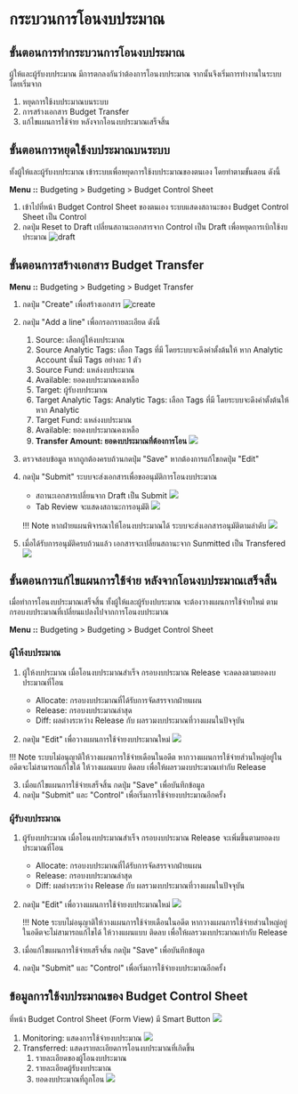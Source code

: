 # กระบวนการโอนงบประมาณ

## ขั้นตอนการทำกระบวนการโอนงบประมาณ

ผู้ให้และผู้รับงบประมาณ มีการตกลงกันว่าต้องการโอนงบประมาณ จากนั้นจึงเริ่มการทำงานในระบบ โดยเริ่มจาก

1. หยุดการใช้งบประมาณบนระบบ
2. การสร้างเอกสาร Budget Transfer
3. แก้ไขแผนการใช้จ่าย หลังจากโอนงบประมาณเสร็จสิ้น

## ขั้นตอนการหยุดใช้งบประมาณบนระบบ

ทั้งผู้ให้และผู้รับงบประมาณ เข้าระบบเพื่อหยุดการใช้งบประมาณของตนเอง โดยทำตามขั้นตอน ดังนี้

**Menu ::** Budgeting > Budgeting > Budget Control Sheet

1. เข้าไปที่หน้า Budget Control Sheet ของตนเอง ระบบแสดงสถานะของ Budget Control Sheet เป็น Control
2. กดปุ่ม Reset to Draft เปลี่ยนสถานะเอกสารจาก Control เป็น Draft เพื่อหยุดการเบิกใช้งบประมาณ
    ![draft](img/draft.png)

## ขั้นตอนการสร้างเอกสาร Budget Transfer

**Menu ::** Budgeting > Budgeting > Budget Transfer

1. กดปุ่ม "Create" เพื่อสร้างเอกสาร
    ![create](img/create.png)

2. กดปุ่ม "Add a line" เพื่อกรอกรายละเอียด ดังนี้
    1. Source: เลือกผู้ให้งบประมาณ
    2. Source Analytic Tags: เลือก Tags ที่มี โดยระบบจะดึงค่าตั้งต้นให้ หาก Analytic Account นั้นมี Tags อย่างละ 1 ตัว
    3. Source Fund: แหล่งงบประมาณ
    4. Available: ยอดงบประมาณคงเหลือ
    5. Target: ผู้รับงบประมาณ
    6. Target Analytic Tags: Analytic Tags: เลือก Tags ที่มี โดยระบบจะดึงค่าตั้งต้นให้ หาก Analytic 
    7. Target Fund: แหล่งงบประมาณ
    8. Available: ยอดงบประมาณคงเหลือ
    9. **Transfer Amount: ยอดงบประมาณที่ต้องการโอน**
        ![](img/transfer2.png)

3. ตรวจสอบข้อมูล หากถูกต้องครบถ้วนกดปุ่ม "Save" หากต้องการแก้ไขกดปุ่ม "Edit"
4. กดปุ่ม "Submit" ระบบจะส่งเอกสารเพื่อขออนุมัติการโอนงบประมาณ
    - สถานะเอกสารเปลี่ยนจาก Draft เป็น Submit
        ![](img/submit.png)
    - Tab Review จะแสดงสถานะการอนุมัติ
        ![](img/review.png)

    !!! Note
        หากฝ่ายแผนพิจารณาให้โอนงบประมาณได้ ระบบจะส่งเอกสารอนุมัติตามลำดับ
        ![](img/approved.png)

5. เมื่อได้รับการอนุมัติครบถ้วนแล้ว เอกสารจะเปลี่ยนสถานะจาก Sunmitted เป็น Transfered
    ![](img/done.png)

## ขั้นตอนการแก้ไขแผนการใช้จ่าย หลังจากโอนงบประมาณเสร็จสิ้น

เมื่อทำการโอนงบประมาณเสร็จสิ้น ทั้งผู้ให้และผู้รับงปบระมาณ จะต้องวางแผนการใช้จ่ายใหม่ ตามกรอบงบประมาณที่เปลี่ยนแปลงไปจากการโอนงบประมาณ

**Menu ::** Budgeting > Budgeting > Budget Control Sheet

### ผู้ให้งบประมาณ

1. ผู้ให้งบประมาณ เมื่อโอนงบประมาณสำเร็จ กรอบงบประมาณ Release จะลดลงตามยอดงบประมาณที่โอน
    - Allocate: กรอบงบประมาณที่ได้รับการจัดสรรจากฝ่ายแผน
    - Release: กรอบงบประมาณล่าสุด
    - Diff: ผลต่างระหว่าง Release กับ ผลรวมงบประมาณที่วางแผนในปัจจุบัน

2. กดปุ่ม "Edit" เพื่อวางแผนการใช้จ่ายงบประมาณใหม่
    ![](img/source1.png)

!!! Note
    ระบบไม่อนุญาติให้วางแผนการใช้จ่ายเดือนในอดีต
    หากวางแผนการใช้จ่ายส่วนใหญ่อยู่ในอดีตจะไม่สามารถแก้ไขได้ ให้วางแผนแบบ ติดลบ เพื่อให้ผลรวมงบประมาณเท่ากับ Release

3. เมื่อแก้ไขแผนการใช้จ่ายเสร็จสิ้น กดปุ่ม "Save" เพื่อบันทึกข้อมูล
4. กดปุ่ม "Submit" และ "Control" เพื่อเริ่มการใช้จ่ายงบประมาณอีกครั้ง

### ผู้รับงบประมาณ

1. ผู้รับงบประมาณ เมื่อโอนงบประมาณสำเร็จ กรอบงบประมาณ Release จะเพิ่มขึ้นตามยอดงบประมาณที่โอน
    - Allocate: กรอบงบประมาณที่ได้รับการจัดสรรจากฝ่ายแผน
    - Release: กรอบงบประมาณล่าสุด
    - Diff: ผลต่างระหว่าง Release กับ ผลรวมงบประมาณที่วางแผนในปัจจุบัน

2. กดปุ่ม "Edit" เพื่อวางแผนการใช้จ่ายงบประมาณใหม่
    ![](img/target2.png)

    !!! Note
        ระบบไม่อนุญาติให้วางแผนการใช้จ่ายเดือนในอดีต หากวางแผนการใช้จ่ายส่วนใหญ่อยู่ในอดีตจะไม่สามารถแก้ไขได้ ให้วางแผนแบบ ติดลบ เพื่อให้ผลรวมงบประมาณเท่ากับ Release

3. เมื่อแก้ไขแผนการใช้จ่ายเสร็จสิ้น กดปุ่ม "Save" เพื่อบันทึกข้อมูล
4. กดปุ่ม "Submit" และ "Control" เพื่อเริ่มการใช้จ่ายงบประมาณอีกครั้ง

## ข้อมูลการใช้งบประมาณของ Budget Control Sheet

ที่หน้า Budget Control Sheet (Form View) มี Smart Button
    ![](img/smart_button.png)
1. Monitoring: แสดงการใช้จ่ายงบประมาณ
    ![](img/monitoring.png)
2. Transferred: แสดงรายละเอียดการโอนงบประมาณที่เกิดขึ้น
    1. รายละเอียดของผู้โอนงบประมาณ
    2. รายละเอียดผู้รับงบประมาณ
    3. ยอดงบประมาณที่ถูกโอน
    ![](img/transfer3.png)